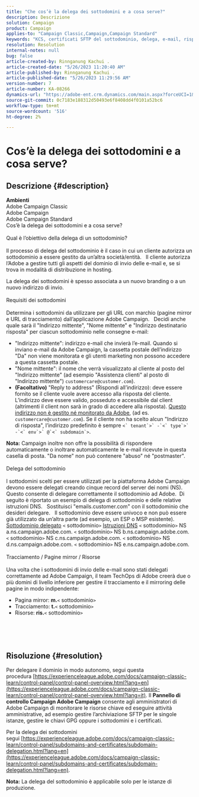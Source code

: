 ```yaml
---
title: "Che cos’è la delega dei sottodomini e a cosa serve?"
description: Descrizione
solution: Campaign
product: Campaign
applies-to: "Campaign Classic,Campaign,Campaign Standard"
keywords: "KCS, certificati SFTP del sottodominio, delega, e-mail, risposta, Campaign"
resolution: Resolution
internal-notes: null
bug: false
article-created-by: Rinnganung Kachui .
article-created-date: "5/26/2023 11:20:40 AM"
article-published-by: Rinnganung Kachui .
article-published-date: "5/26/2023 11:29:56 AM"
version-number: 7
article-number: KA-08266
dynamics-url: "https://adobe-ent.crm.dynamics.com/main.aspx?forceUCI=1&pagetype=entityrecord&etn=knowledgearticle&id=c99d6e52-b7fb-ed11-8849-6045bd006c82"
source-git-commit: 0c7183e188312d50493e6f8408dd4f0101a52bc6
workflow-type: tm+mt
source-wordcount: '516'
ht-degree: 2%

---
```


# Cos’è la delega dei sottodomini e a cosa serve?

## Descrizione {#description}

<b>Ambienti</b>
<br>Adobe Campaign Classic
<br>Adobe Campaign
<br>Adobe Campaign Standard
<br>Cos’è la delega dei sottodomini e a cosa serve?<br><br>Qual è l’obiettivo della delega di un sottodominio?<br><br>
Il processo di delega del sottodominio è il caso in cui un cliente autorizza un sottodominio a essere gestito da un’altra società/entità.  
Il cliente autorizza l’Adobe a gestire tutti gli aspetti del dominio di invio delle e-mail e, se si trova in modalità di distribuzione in hosting.

La delega dei sottodomini è spesso associata a un nuovo branding o a un nuovo indirizzo di invio.
<br><br>Requisiti dei sottodomini<br><br>
Determina i sottodomini da utilizzare per gli URL con marchio (pagine mirror e URL di tracciamento) dall’applicazione Adobe Campaign.  
Decidi anche quale sarà il &quot;Indirizzo mittente&quot;, &quot;Nome mittente&quot; e &quot;Indirizzo destinatario risposta&quot; per ciascun sottodominio nelle consegne e-mail:

- &quot;Indirizzo mittente&quot;: indirizzo e-mail che invierà l’e-mail. Quando si inviano e-mail da Adobe Campaign, la cassetta postale dell’indirizzo &quot;Da&quot; non viene monitorata e gli utenti marketing non possono accedere a questa cassetta postale.
- &quot;Nome mittente&quot;: il nome che verrà visualizzato al cliente al posto del &quot;Indirizzo mittente&quot; (ad esempio &quot;Assistenza clienti&quot; al posto di &quot;Indirizzo mittente&quot;) `customercare@customer.com`).
- <b>(Facoltativo)</b> &quot;Reply to address&quot; (Rispondi all’indirizzo): deve essere fornito se il cliente vuole avere accesso alla risposta del cliente. L’indirizzo deve essere valido, posseduto e accessibile dal client (altrimenti il client non sarà in grado di accedere alla risposta). <u>Questo indirizzo non è gestito né monitorato da Adobe</u>, (ad es. `customercare@customer.com`). Se il cliente non ha scelto alcun &quot;Indirizzo di risposta&quot;, l’indirizzo predefinito è sempre ``<` tenant`>` -`<` type`>` -`<` env`>` @`<` subdomain`>``.


<b>Nota:</b> Campaign inoltre non offre la possibilità di rispondere automaticamente o inoltrare automaticamente le e-mail ricevute in questa casella di posta. &quot;Da nome&quot; non può contenere &quot;abuso&quot; né &quot;postmaster&quot;.
<br><br>Delega del sottodominio<br><br>
I sottodomini scelti per essere utilizzati per la piattaforma Adobe Campaign devono essere delegati creando cinque record del server dei nomi (NS). 
Questo consente di delegare correttamente il sottodominio ad Adobe.  Di seguito è riportato un esempio di delega di sottodominio e delle relative istruzioni DNS.  
Sostituisci &quot;emails.customer.com&quot; con il sottodominio che desideri delegare.  
Il sottodominio deve essere univoco e non può essere già utilizzato da un’altra parte (ad esempio, un ESP o MSP esistente).
 
<u>Sottodominio delegato</u>
`<` sottodominio`>`
<u>Istruzioni DNS</u>
`<` sottodominio`>`  NS a.ns.campaign.adobe.com.
`<` sottodominio`>`  NS b.ns.campaign.adobe.com.
`<` sottodominio`>`  NS c.ns.campaign.adobe.com.
`<` sottodominio`>`  NS d.ns.campaign.adobe.com.
`<` sottodominio`>`  NS e.ns.campaign.adobe.com.
<br><br>Tracciamento / Pagine mirror / Risorse<br><br>
Una volta che i sottodomini di invio delle e-mail sono stati delegati correttamente ad Adobe Campaign, il team TechOps di Adobe creerà due o più domini di livello inferiore per gestire il tracciamento e il mirroring delle pagine in modo indipendente:

- Pagina mirror: <b>m.</b>`<` sottodominio`>`
- Tracciamento: <b>t.</b>`<` sottodominio`>`
- Risorse: <b>ris.</b>`<` sottodominio`>`

<br><br> <br>

## Risoluzione {#resolution}


Per delegare il dominio in modo autonomo, segui questa procedura [https://experienceleague.adobe.com/docs/campaign-classic-learn/control-panel/control-panel-overview.html?lang=en](https://experienceleague.adobe.com/docs/campaign-classic-learn/control-panel/control-panel-overview.html?lang=it).
Il <b>Pannello di controllo Campaign Adobe Campaign</b> consente agli amministratori di Adobe Campaign di monitorare le risorse chiave ed eseguire attività amministrative, ad esempio gestire l’archiviazione SFTP per le singole istanze, gestire le chiavi GPG oppure i sottodomini e i certificati.

Per la delega dei sottodomini segui [https://experienceleague.adobe.com/docs/campaign-classic-learn/control-panel/subdomains-and-certificates/subdomain-delegation.html?lang=en](https://experienceleague.adobe.com/docs/campaign-classic-learn/control-panel/subdomains-and-certificates/subdomain-delegation.html?lang=en).

<b>Nota:</b> La delega del sottodominio è applicabile solo per le istanze di produzione.
